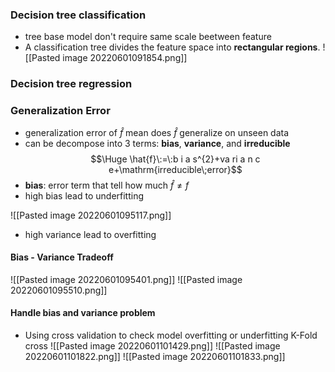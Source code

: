 
### Decision tree classification
- tree base model don't require same scale beetween feature
- A classification tree divides the feature space into **rectangular regions**.
![[Pasted image 20220601091854.png]]
### Decision tree regression

### Generalization Error
- generalization error of $\hat{f}$   mean does $\hat{f}$  generalize on unseen data
- can be decompose into 3 terms: **bias**, **variance**, and **irreducible**
$$\Huge \hat{f}\:=\:b i a s^{2}+va ri a n c e+\mathrm{irreducible\;error}$$
- **bias**: error term that tell how much ${\hat{f}}\neq f$
 - high bias lead to underfitting

![[Pasted image 20220601095117.png]]
- high variance lead to overfitting

#### Bias - Variance Tradeoff

![[Pasted image 20220601095401.png]]
![[Pasted image 20220601095510.png]]

#### Handle bias and variance problem

- Using cross validation to check model overfitting or underfitting
K-Fold cross
![[Pasted image 20220601101429.png]]
![[Pasted image 20220601101822.png]]
![[Pasted image 20220601101833.png]]
